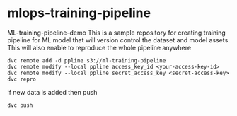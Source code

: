 # mlops-training-pipeline
ML-training-pipeline-demo This is a sample repository for creating training pipeline for ML model that will version control the dataset and model assets. This will also enable to reproduce the whole pipeline anywhere 

```
dvc remote add -d ppline s3://ml-training-pipeline
dvc remote modify --local ppline access_key_id <your-access-key-id>
dvc remote modify --local ppline secret_access_key <secret-access-key> 
dvc repro 
```

if new data is added then push
```
dvc push
```

